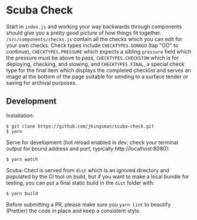 # Scuba Check

Start in `index.js` and working your way backwards through components should give you a pretty good picture of how things fit together. `/src/components/checks.js` contain all the checks which you can edit for your own checks. Check types include `CHECKTYPES.GONOGO` (tap "GO" to continue), `CHECKTYPES.PRESSURE` which expects a sibling `pressure` field which the pressure must be above to pass, `CHECKTYPES.CHECKSTOW` which is for deploying, checking, and stowing, and `CHECKTYPES.FINAL`, a special check type for the final item which displays the completed checklist and serves an image at the bottom of the page suitable for sending to a surface tender or saving for archival purposes.

## Development

Installation:
```
$ git clone https://github.com/jkingsman/scuba-check.git
$ yarn
```

Serve for development (hot reload enabled in dev; check your terminal output for bound address and port, typically http://localhost:8080):

```
$ yarn watch
```

Scuba-Checl is served from `dist` which is an ignored directory and populated by the CI tool on build, but if you want to make a local bundle for testing, you can put a final static build in the `dist` folder with:

```
$ yarn build
```

Before submitting a PR, please make sure you `yarn lint` to beautify (Prettier) the code in place and keep a consistent style.

